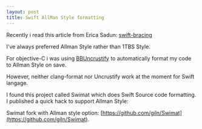 ```yaml
---
layout: post
title: Swift AllMan Style formatting
---
```


Recently i read this article from Erica Sadun:
[swift-bracing](http://ericasadun.com/2015/12/28/swift-bracing/)

I've always preferred Allman Style rather than 1TBS Style.

For objective-C i was using [BBUncrustify](https://github.com/benoitsan/BBUncrustifyPlugin-Xcode) to automatically format my code to Allman Style on save.

However, neither clang-format nor Uncrustify work at the moment for Swift langage.

I found this project called Swimat which does Swift Source code formatting.
I published a quick hack to support Allman Style:

Swimat fork with Allman style option: [https://github.com/giln/Swimat](https://github.com/giln/Swimat).

<!--more-->